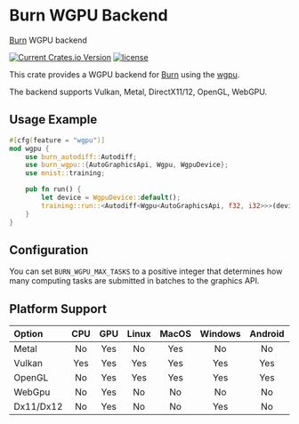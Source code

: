 # Burn WGPU Backend

[Burn](https://github.com/tracel-ai/burn) WGPU backend

[![Current Crates.io Version](https://img.shields.io/crates/v/burn-wgpu.svg)](https://crates.io/crates/burn-wgpu)
[![license](https://shields.io/badge/license-MIT%2FApache--2.0-blue)](https://github.com/tracel-ai/burn-wgpu/blob/master/README.md)

This crate provides a WGPU backend for [Burn](https://github.com/tracel-ai/burn) using the
[wgpu](https://github.com/gfx-rs/wgpu).

The backend supports Vulkan, Metal, DirectX11/12, OpenGL, WebGPU.

## Usage Example

```rust
#[cfg(feature = "wgpu")]
mod wgpu {
    use burn_autodiff::Autodiff;
    use burn_wgpu::{AutoGraphicsApi, Wgpu, WgpuDevice};
    use mnist::training;

    pub fn run() {
        let device = WgpuDevice::default();
        training::run::<Autodiff<Wgpu<AutoGraphicsApi, f32, i32>>>(device);
    }
}
```

## Configuration

You can set `BURN_WGPU_MAX_TASKS` to a positive integer that determines how many computing tasks are submitted in batches to the graphics API.

## Platform Support

| Option    | CPU | GPU | Linux | MacOS | Windows | Android | iOS | WASM |
| :-------- | :-: | :-: | :---: | :---: | :-----: | :-----: | :-: | :--: |
| Metal     | No  | Yes |  No   |  Yes  |   No    |   No    | Yes |  No  |
| Vulkan    | Yes | Yes |  Yes  |  Yes  |   Yes   |   Yes   | Yes |  No  |
| OpenGL    | No  | Yes |  Yes  |  Yes  |   Yes   |   Yes   | Yes |  No  |
| WebGpu    | No  | Yes |  No   |  No   |   No    |   No    | No  | Yes  |
| Dx11/Dx12 | No  | Yes |  No   |  No   |   Yes   |   No    | No  |  No  |
